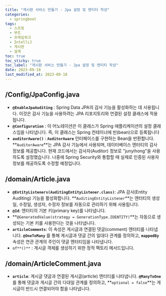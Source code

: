 ```yaml
---
title: "게시판 서비스 만들기 - Jpa 설정 및 엔티티 작성"
categories:
  - springboot
tags:
  - 스프링
  - 부트
  - 프레임워크
  - IntelliJ
  - 게시판
  - 설계
toc: true
toc_sticky: true
toc_label: "게시판 서비스 만들기 - Jpa 설정 및 엔티티 작성"
date: 2023-09-18
last_modified_at: 2023-09-18
---
```


## /Config/JpaConfig.java

<script src="https://gist.github.com/junyihong/0161c5ab00b67c8886c20c594c5b2eda.js"></script>

- **`@EnableJpaAuditing`** : Spring Data JPA의 감사 기능을 활성화하는 데 사용됩니다. 이것은 감사 기능을 사용하려는 JPA 리포지토리와 연결된 설정 클래스에 적용됩니다.
- **`@Configuration`** : 이 어노테이션은 이 클래스가 Spring 애플리케이션의 설정 클래스임을 나타냅니다. 즉, 이 클래스는 Spring 컨테이너에 빈(bean)으로 등록됩니다
- **`auditorAware()`** : **`AuditorAware`** 인터페이스를 구현하는 Bean을 반환합니다. **`AuditorAware`**는 JPA 감사 기능에서 사용되며, 데이터베이스 엔터티의 감사 정보를 제공합니다. 현재 코드에서는 감사자(Auditor) 정보로 "junyihong"을 사용하도록 설정했습니다. 나중에 Spring Security와 통합할 때 실제로 인증된 사용자 정보를 제공하도록 수정할 예정입니다.

## /domain/Article.java

<script src="https://gist.github.com/junyihong/86ccd3e04eb56d5e12df040c28e22d1d.js"></script>

- **`@EntityListeners(AuditingEntityListener.class)`**: JPA 감사(Entity Auditing) 기능을 활성화합니다. **`AuditingEntityListener`**는 엔터티의 생성일, 수정일, 생성자, 수정자 정보를 자동으로 관리하기 위해 사용됩니다.
- **`@Id`**: 엔터티의 기본 키(primary key)를 나타냅니다.
- **`@GeneratedValue(strategy = GenerationType.IDENTITY)`**는 자동으로 생성되는 기본 키를 사용한다는 것을 나타냅니다.
- **`articleComments`**: 이 속성은 게시글과 연결된 댓글(comment) 엔터티를 나타냅니다. **`@OneToMany`** 를 통해 게시글과 댓글 간의 일대다 관계를 정의하고, **`mappedBy`** 속성은 연관 관계의 주인이 댓글 엔터티임을 나타냅니다.
- `of**()**` : 게시글 객체를 생성하기 위한 정적 팩토리 메서드입니다.

## /domain/ArticleComment.java

<script src="https://gist.github.com/junyihong/b25bef12409067a6e572b843d6618ba4.js"></script>

- **`article`**: 게시글 댓글과 연결된 게시글(article) 엔터티를 나타냅니다. **`@ManyToOne`** 를 통해 댓글과 게시글 간의 다대일 관계를 정의하고, **`optional = false`**는 게시글이 반드시 연결되어야 함을 나타냅니다.
